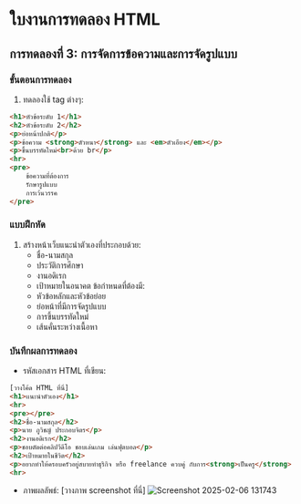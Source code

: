 # ใบงานการทดลอง HTML
 
## การทดลองที่ 3: การจัดการข้อความและการจัดรูปแบบ
### ขั้นตอนการทดลอง
1. ทดลองใช้ tag ต่างๆ:
```html
<h1>หัวข้อระดับ 1</h1>
<h2>หัวข้อระดับ 2</h2>
<p>ย่อหน้าปกติ</p>
<p>ข้อความ <strong>ตัวหนา</strong> และ <em>ตัวเอียง</em></p>
<p>ขึ้นบรรทัดใหม่<br>ด้วย br</p>
<hr>
<pre>
    ข้อความที่ต้องการ
    รักษารูปแบบ
    การเว้นวรรค
</pre>
```

### แบบฝึกหัด
1. สร้างหน้าเว็บแนะนำตัวเองที่ประกอบด้วย:
   - ชื่อ-นามสกุล
   - ประวัติการศึกษา
   - งานอดิเรก
   - เป้าหมายในอนาคต
 ข้อกำหนดที่ต้องมี:
   - หัวข้อหลักและหัวข้อย่อย
   - ย่อหน้าที่มีการจัดรูปแบบ
   - การขึ้นบรรทัดใหม่
   - เส้นคั่นระหว่างเนื้อหา
### บันทึกผลการทดลอง
- รหัสเอกสาร HTML ที่เขียน:
```html
[วางโค้ด HTML ที่นี่]
<h1>เเนะนำตัวเอง</h1>
<hr>
<pre></pre>
<h2>ชื่อ-นามสกุล</h2>
<p>นาย ภูวิชญ์ ประกอบจิตร</p>
<h2>งานอดิเรก</h2>
<p>ชอบตัดต่อคลิปวีดีโอ ชอบเล่นเกม เล่นฟุตบอล</p>
<h2>เป้าหมายในชีวิต</h2>
<p>อยากทำให้ครอบครัวอยู่สบายทำธุริกิจ หรือ freelance ควบคู่ กับการ<strong>เป็นครู</strong> 
<hr>
```
- ภาพผลลัพธ์:
[วางภาพ screenshot ที่นี่]
![Screenshot 2025-02-06 131743](https://github.com/user-attachments/assets/e5e254c0-7473-45c9-85bc-cfdc9f9c6f21)



